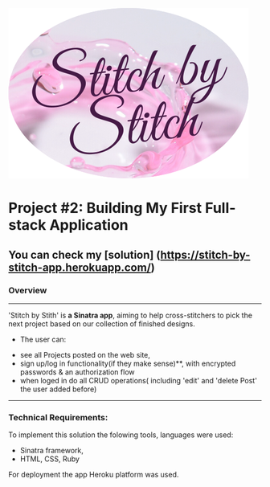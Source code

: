 
![Stitch By Stitch ](/public/StitchbyStitch.png "Logo ")

# Project #2: Building My First Full-stack Application

## You can check my [solution] (https://stitch-by-stitch-app.herokuapp.com/)
### Overview
---
'Stitch by Stith' is **a Sinatra app**, aiming to help cross-stitchers to pick the next project based on our collection of finished designs. 

* The user can:
- see all Projects posted on the web site,
- sign up/log in functionality(if they make sense)**, with encrypted passwords & an authorization flow
- when loged in do all CRUD operations( including 'edit' and 'delete Post' the user added before)

---

### Technical Requirements:

To implement this solution the folowing tools, languages were used: 
+ Sinatra framework,
+ HTML, CSS, Ruby

For deployment the app Heroku platform was used.



